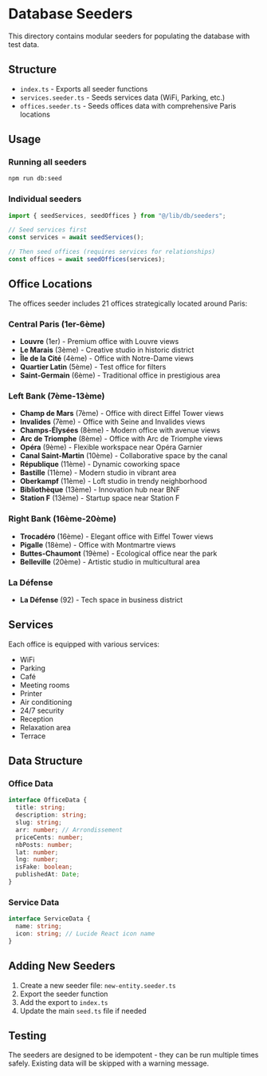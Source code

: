 # Database Seeders

This directory contains modular seeders for populating the database with test data.

## Structure

- `index.ts` - Exports all seeder functions
- `services.seeder.ts` - Seeds services data (WiFi, Parking, etc.)
- `offices.seeder.ts` - Seeds offices data with comprehensive Paris locations

## Usage

### Running all seeders

```bash
npm run db:seed
```

### Individual seeders

```typescript
import { seedServices, seedOffices } from "@/lib/db/seeders";

// Seed services first
const services = await seedServices();

// Then seed offices (requires services for relationships)
const offices = await seedOffices(services);
```

## Office Locations

The offices seeder includes 21 offices strategically located around Paris:

### Central Paris (1er-6ème)

- **Louvre** (1er) - Premium office with Louvre views
- **Le Marais** (3ème) - Creative studio in historic district
- **Île de la Cité** (4ème) - Office with Notre-Dame views
- **Quartier Latin** (5ème) - Test office for filters
- **Saint-Germain** (6ème) - Traditional office in prestigious area

### Left Bank (7ème-13ème)

- **Champ de Mars** (7ème) - Office with direct Eiffel Tower views
- **Invalides** (7ème) - Office with Seine and Invalides views
- **Champs-Élysées** (8ème) - Modern office with avenue views
- **Arc de Triomphe** (8ème) - Office with Arc de Triomphe views
- **Opéra** (9ème) - Flexible workspace near Opéra Garnier
- **Canal Saint-Martin** (10ème) - Collaborative space by the canal
- **République** (11ème) - Dynamic coworking space
- **Bastille** (11ème) - Modern studio in vibrant area
- **Oberkampf** (11ème) - Loft studio in trendy neighborhood
- **Bibliothèque** (13ème) - Innovation hub near BNF
- **Station F** (13ème) - Startup space near Station F

### Right Bank (16ème-20ème)

- **Trocadéro** (16ème) - Elegant office with Eiffel Tower views
- **Pigalle** (18ème) - Office with Montmartre views
- **Buttes-Chaumont** (19ème) - Ecological office near the park
- **Belleville** (20ème) - Artistic studio in multicultural area

### La Défense

- **La Défense** (92) - Tech space in business district

## Services

Each office is equipped with various services:

- WiFi
- Parking
- Café
- Meeting rooms
- Printer
- Air conditioning
- 24/7 security
- Reception
- Relaxation area
- Terrace

## Data Structure

### Office Data

```typescript
interface OfficeData {
  title: string;
  description: string;
  slug: string;
  arr: number; // Arrondissement
  priceCents: number;
  nbPosts: number;
  lat: number;
  lng: number;
  isFake: boolean;
  publishedAt: Date;
}
```

### Service Data

```typescript
interface ServiceData {
  name: string;
  icon: string; // Lucide React icon name
}
```

## Adding New Seeders

1. Create a new seeder file: `new-entity.seeder.ts`
2. Export the seeder function
3. Add the export to `index.ts`
4. Update the main `seed.ts` file if needed

## Testing

The seeders are designed to be idempotent - they can be run multiple times safely. Existing data will be skipped with a warning message.
